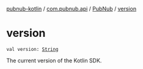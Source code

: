 [pubnub-kotlin](../../index.md) / [com.pubnub.api](../index.md) / [PubNub](index.md) / [version](./version.md)

# version

`val version: `[`String`](https://kotlinlang.org/api/latest/jvm/stdlib/kotlin/-string/index.html)

The current version of the Kotlin SDK.

